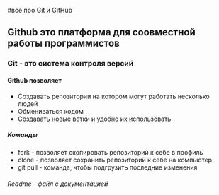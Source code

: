 #все про Git и GitHub
## Github это платформа для соовместной работы программистов 
### Git - это система контроля версий 
#### Github позволяет 
-  Создавать репозитории на котором могут работать несколько людей
-  Обмениваться кодом
-  Создавать новые ветки и удобно их использовать
##### Команды 
-  fork - позволяет скопировать репозиторий к себе в профиль
-  clone - позволяет сохранить репозиторий к себе на компьютер
-  git pull - команда, чтобы подгрузить последние изменения 
###### Readme - файл с документацией
